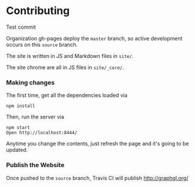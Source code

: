 # Contributing

Test commit

Organization gh-pages deploy the `master` branch, so active development occurs
on this `source` branch.

The site is written in JS and Markdown files in `site/`.

The site chrome are all in JS files in `site/_core/`.

### Making changes

The first time, get all the dependencies loaded via

```
npm install
```

Then, run the server via

```
npm start
Open http://localhost:8444/
```

Anytime you change the contents, just refresh the page and it's going to be updated.

### Publish the Website

Once pushed to the `source` branch, Travis CI will publish http://graphql.org/
